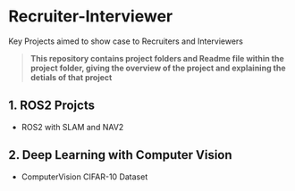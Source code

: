 # Recruiter-Interviewer
Key Projects aimed to show case to Recruiters and  Interviewers

> **This repository contains project folders and Readme file within the project folder, giving the overview of the project and explaining the detials of that project** 

## 1. ROS2 Projcts

- ROS2 with SLAM and NAV2 


## 2. Deep Learning with Computer Vision 

- ComputerVision CIFAR-10 Dataset 

